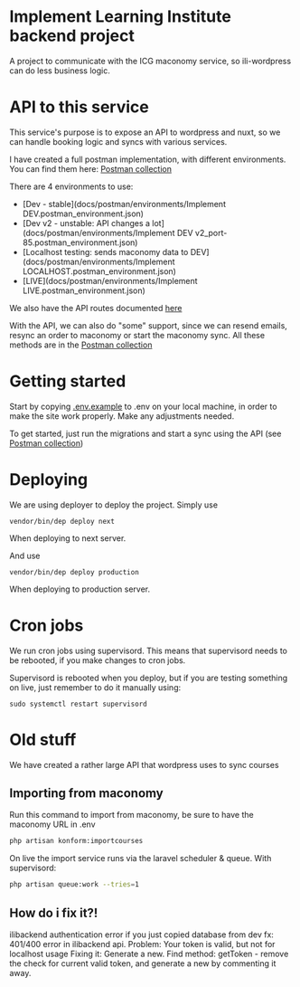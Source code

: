 # Implement Learning Institute backend project

A project to communicate with the ICG maconomy service, so ili-wordpress can do less business logic.

# API to this service
This service's purpose is to expose an API to wordpress and nuxt, so we can handle booking logic and syncs with 
various services.

I have created a full postman implementation, with different environments.
You can find them here: [Postman collection](docs/postman/ili-backend.postman_collection.json)

There are 4 environments to use:
* [Dev - stable](docs/postman/environments/Implement DEV.postman_environment.json)
* [Dev v2 - unstable: API changes a lot](docs/postman/environments/Implement DEV v2_port-85.postman_environment.json)
* [Localhost testing: sends maconomy data to DEV](docs/postman/environments/Implement LOCALHOST.postman_environment.json)
* [LIVE](docs/postman/environments/Implement LIVE.postman_environment.json)


We also have the API routes documented [here](docs/api.md)

With the API, we can also do "some" support, since we can resend emails, resync an order to maconomy or start
the maconomy sync.
All these methods are in the [Postman collection](docs/postman/ili-backend.postman_collection.json)

# Getting started

Start by copying [.env.example](.env.example) to .env on your local machine, in order to make
the site work properly. Make any adjustments needed.

To get started, just run the migrations and start a sync using the API (see 
[Postman collection](docs/postman/ili-backend.postman_collection.json))

# Deploying

We are using deployer to deploy the project.
Simply use 
```
vendor/bin/dep deploy next
```
When deploying to next server.

And use 
```
vendor/bin/dep deploy production
```
When deploying to production server.

# Cron jobs

We run cron jobs using supervisord.
This means that supervisord needs to be rebooted, if you make changes to cron jobs.

Supervisord is rebooted when you deploy, but if you are testing something on live, just remember to do it
manually using:
```
sudo systemctl restart supervisord
```

# Old stuff

We have created a rather large API that wordpress uses to sync courses

## Importing from maconomy
Run this command to import from maconomy, be sure to have the maconomy URL in .env
```bash
php artisan konform:importcourses
```

On live the import service runs via the laravel scheduler & queue.
With supervisord:
```bash
php artisan queue:work --tries=1
```


## How do i fix it?!
ilibackend authentication error if you just copied database from dev fx:
401/400 error in ilibackend api.
Problem: Your token is valid, but not for localhost usage
Fixing it: Generate a new.
 Find method: getToken - remove the check for current valid token, and generate a new by commenting it away.
